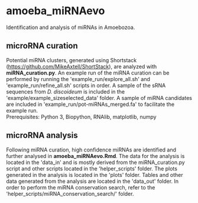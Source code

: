 # amoeba_miRNAevo
Identification and analysis of miRNAs in Amoebozoa.

## microRNA curation
Potential miRNA clusters, generated using Shortstack (https://github.com/MikeAxtell/ShortStack), are analyzed with **miRNA_curation.py**. An example run of the miRNA curation can be performed by running the 'example_run/explore_all.sh' and 'example_run/refine_all.sh' scripts in order. A sample of the sRNA sequences from *D. discoideum* is included in the 'example/example_sizeselected_data' folder. A sample of miRNA candidates are included in 'example_run/pot-miRNAs_merged.fa' to facilitate the example run. <br />
Prerequisites: Python 3, Biopython, RNAlib, matplotlib, numpy

## microRNA analysis
Following miRNA curation, high confidence miRNAs are identified and further analysed in **amoeba_miRNAevo.Rmd**. The data for the analysis is located in the 'data_in' and is mostly derived from the miRNA_curation.py script and other scripts located in the 'helper_scripts' folder. The plots generated in the analysis is located in the 'plots' folder. Tables and other data generated from the analysis are located in the 'data_out' folder. In order to perform the miRNA conservation search, refer to the 'helper_scripts/miRNA_conservation_search/' folder.
